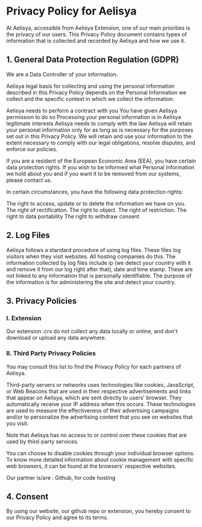 # Privacy Policy for Aelisya
At Aelisya, accessible from Aelisya Extension, one of our main priorities is the privacy of our users. This Privacy Policy document contains types of information that is collected and recorded by Aelisya and how we use it.

## 1. General Data Protection Regulation (GDPR)
We are a Data Controller of your information.

Aelisya legal basis for collecting and using the personal information described in this Privacy Policy depends on the Personal Information we collect and the specific context in which we collect the information:

Aelisya needs to perform a contract with you
You have given Aelisya permission to do so
Processing your personal information is in Aelisya legitimate interests
Aelisya needs to comply with the law
Aelisya will retain your personal information only for as long as is necessary for the purposes set out in this Privacy Policy. We will retain and use your information to the extent necessary to comply with our legal obligations, resolve disputes, and enforce our policies.

If you are a resident of the European Economic Area (EEA), you have certain data protection rights. If you wish to be informed what Personal Information we hold about you and if you want it to be removed from our systems, please contact us.

In certain circumstances, you have the following data protection rights:

The right to access, update or to delete the information we have on you.
The right of rectification.
The right to object.
The right of restriction.
The right to data portability
The right to withdraw consent

## 2. Log Files
Aelisya follows a standard procedure of using log files. These files log visitors when they visit websites. All hosting companies do this. 
The information collected by log files include ip (we detect your country with it and remove it from our log right after that), date and time stamp.
These are not linked to any information that is personally identifiable. The purpose of the information is for administering the site and detect your country.

## 3. Privacy Policies
### I. Extension
Our extension .crx do not collect any data locally or online, and don't download or upload any data anywhere.

### II. Third Party Privacy Policies
You may consult this list to find the Privacy Policy for each partners of Aelisya.

Third-party servers or networks uses technologies like cookies, JavaScript, or Web Beacons that are used in their respective advertisements and links that appear on Aelisya, which are sent directly to users' browser. They automatically receive your IP address when this occurs. These technologies are used to measure the effectiveness of their advertising campaigns and/or to personalize the advertising content that you see on websites that you visit.

Note that Aelisya has no access to or control over these cookies that are used by third-party services.

You can choose to disable cookies through your individual browser options. To know more detailed information about cookie management with specific web browsers, it can be found at the browsers' respective websites.

Our partner is/are : Github, for code hosting

## 4. Consent
By using our website, our github repo or extension, you hereby consent to our Privacy Policy and agree to its terms.
